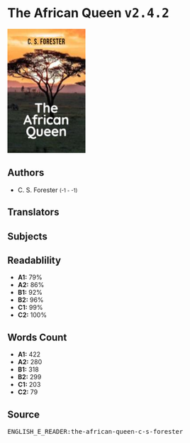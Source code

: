 # The African Queen <kbd>v2.4.2</kbd>

![](./cover.medium.jpg "")

## Authors


 - C. S. Forester <small>(-1 - -1)</small>

## Translators



## Subjects



## Readablility


 - **A1:** 79%
 - **A2:** 86%
 - **B1:** 92%
 - **B2:** 96%
 - **C1:** 99%
 - **C2:** 100%

## Words Count


 - **A1:** 422
 - **A2:** 280
 - **B1:** 318
 - **B2:** 299
 - **C1:** 203
 - **C2:** 79

## Source


<kbd>ENGLISH_E_READER:the-african-queen-c-s-forester</kbd>
